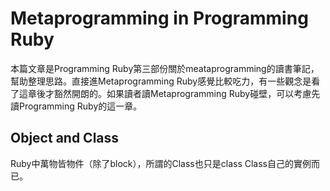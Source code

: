 # Metaprogramming in Programming Ruby

本篇文章是Programming Ruby第三部份關於meataprogramming的讀書筆記，幫助整理思路。直接進Metaprogramming Ruby感覺比較吃力，有一些觀念是看了這章後才豁然開朗的。如果讀者讀Metaprogramming Ruby碰壁，可以考慮先讀Programming Ruby的這一章。

## Object and Class

Ruby中萬物皆物件（除了block），所謂的Class也只是class Class自己的實例而已。

